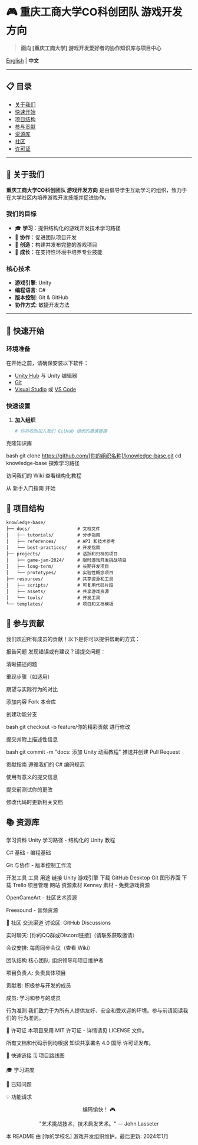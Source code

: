 # 🎮 重庆工商大学CO科创团队 游戏开发方向

> **面向 [重庆工商大学] 游戏开发爱好者的协作知识库与项目中心**

[English](./README.md) | **中文**

---

## 📋 目录

- [关于我们](#关于我们)
- [快速开始](#快速开始)
- [项目结构](#项目结构)
- [参与贡献](#参与贡献)
- [资源库](#资源库)
- [社区](#社区)
- [许可证](#许可证)

---

## 🎯 关于我们

**重庆工商大学CO科创团队 游戏开发方向** 是由倡导学生互助学习的组织，致力于在大学社区内培养游戏开发技能并促进协作。

### 我们的目标

- 🎓 **学习**：提供结构化的游戏开发技术学习路径
- 🤝 **协作**：促进团队项目开发
- 🚀 **创造**：构建并发布完整的游戏项目
- 🌱 **成长**：在支持性环境中培养专业技能

### 核心技术

- **游戏引擎**: Unity
- **编程语言**: C#
- **版本控制**: Git & GitHub
- **协作方式**: 敏捷开发方法

---

## 🚀 快速开始

### 环境准备

在开始之前，请确保安装以下软件：

- [Unity Hub](https://unity.com/download) 与 Unity 编辑器
- [Git](https://git-scm.com/downloads)
- [Visual Studio](https://visualstudio.microsoft.com/) 或 [VS Code](https://code.visualstudio.com/)

### 快速设置

1. **加入组织**
   ```bash
   # 你将收到加入我们 GitHub 组织的邀请链接
克隆知识库

bash
git clone https://github.com/[你的组织名称]/knowledge-base.git
cd knowledge-base
探索学习路径

访问我们的 Wiki 查看结构化教程

从 新手入门指南 开始

## 📁 项目结构
```text
knowledge-base/
├── docs/                  # 文档文件
│   ├── tutorials/         # 分步指南
│   ├── references/        # API 和技术参考
│   └── best-practices/    # 开发指南
├── projects/              # 活跃和归档的项目
│   ├── game-jam-2024/     # 限时游戏开发挑战项目
│   ├── long-term/         # 长期开发项目
│   └── prototypes/        # 实验性概念项目
├── resources/             # 共享资源和工具
│   ├── scripts/           # 可复用代码片段
│   ├── assets/            # 共享游戏资源
│   └── tools/             # 开发工具
└── templates/             # 项目和文档模板
```

## 🤝 参与贡献
我们欢迎所有成员的贡献！以下是你可以提供帮助的方式：

报告问题
发现错误或有建议？请提交问题：

清晰描述问题

重现步骤（如适用）

期望与实际行为的对比

添加内容
Fork 本仓库

创建功能分支

bash
git checkout -b feature/你的精彩贡献
进行修改

提交并附上描述性信息

bash
git commit -m "docs: 添加 Unity 动画教程"
推送并创建 Pull Request

贡献指南
遵循我们的 C# 编码规范

使用有意义的提交信息

提交前测试你的更改

修改代码时更新相关文档

## 📚 资源库
学习资料
Unity 学习路径 - 结构化的 Unity 教程

C# 基础 - 编程基础

Git 与协作 - 版本控制工作流

开发工具
工具	用途	链接
Unity	游戏引擎	下载
GitHub Desktop	Git 图形界面	下载
Trello	项目管理	网站
资源素材
Kenney 素材 - 免费游戏资源

OpenGameArt - 社区艺术资源

Freesound - 音频资源

👥 社区
交流渠道
讨论区: GitHub Discussions

实时聊天: [你的QQ群或Discord链接]（请联系获取邀请）

会议安排: 每周同步会议（查看 Wiki）

团队结构
核心团队: 组织领导和项目维护者

项目负责人: 负责具体项目

贡献者: 积极参与开发的成员

成员: 学习和参与的成员

行为准则
我们致力于为所有人提供友好、安全和受欢迎的环境。参与前请阅读我们的 行为准则。

📄 许可证
本项目采用 MIT 许可证 - 详情请见 LICENSE 文件。

所有文档和代码示例均根据 知识共享署名 4.0 国际 许可证发布。

🔗 快速链接
🗓️ 项目路线图

🎓 学习进度

🐛 已知问题

💡 功能请求

<div align="center">
编码愉快！ 🎮

"艺术挑战技术，技术启发艺术。" — John Lasseter

</div>
本 README 由 [你的学校名] 游戏开发组织维护。最后更新: 2024年1月

